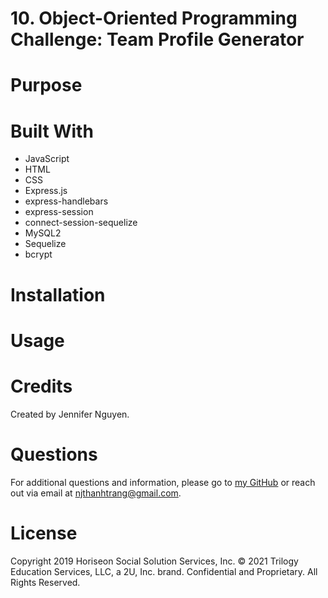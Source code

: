# 10. Object-Oriented Programming Challenge: Team Profile Generator

# Purpose


# Built With
* JavaScript
* HTML
* CSS
* Express.js
* express-handlebars
* express-session
* connect-session-sequelize
* MySQL2
* Sequelize
* bcrypt

# Installation

# Usage

# Credits
Created by Jennifer Nguyen.

# Questions
For additional questions and information, please go to [my GitHub](github.com/njthanhtrang/)
or reach out via email at njthanhtrang@gmail.com.

# License
Copyright 2019 Horiseon Social Solution Services, Inc.
© 2021 Trilogy Education Services, LLC, a 2U, Inc. brand. Confidential and Proprietary. All Rights Reserved.

